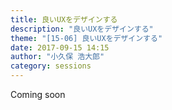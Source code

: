 ```yaml
---
title: 良いUXをデザインする
description: "良いUXをデザインする"
theme: "[15-06] 良いUXをデザインする"
date: 2017-09-15 14:15
author: "小久保 浩大郎"
category: sessions
---
```

Coming soon
